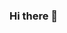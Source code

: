 ### Hi there 👋

<!--[![Hits](https://hits.seeyoufarm.com/api/count/incr/badge.svg?url=https%3A%2F%2Fgithub.com%2Fseeyoujeong%2Fhit-counter&count_bg=%23B8B8B8&title_bg=%23555555&icon=&icon_color=%23515151&title=hits&edge_flat=true)](https://hits.seeyoufarm.com)-->

<!--![javascript](https://img.shields.io/badge/JavaScript-323330?style=for-the-badge&logo=javascript&logoColor=F7DF1E)-->
<!--![typescript](https://img.shields.io/badge/TypeScript-3178C6?style=for-the-badge&logo=typescript&logoColor=white)-->
<!--![rust](https://img.shields.io/badge/Rust-323330?style=for-the-badge&logo=rust&logoColor=white)-->

<!--![react](https://img.shields.io/badge/React-20232A?style=for-the-badge&logo=react&logoColor=61DAFB)-->
<!--![vue](https://img.shields.io/badge/Vue.js-35495E?style=for-the-badge&logo=vuedotjs&logoColor=4FC08D)-->
<!--![next](https://img.shields.io/badge/Next-000000?style=for-the-badge&logo=nextdotjs&logoColor=FFFFFF)-->

<!--![html](https://img.shields.io/badge/HTML5-E34F26?style=for-the-badge&logo=html5&logoColor=white)-->
<!--![css](https://img.shields.io/badge/CSS3-1572B6?style=for-the-badge&logo=css3&logoColor=white)-->
<!--![sass](https://img.shields.io/badge/SASS-CC6699?style=for-the-badge&logo=sass&logoColor=white)-->

